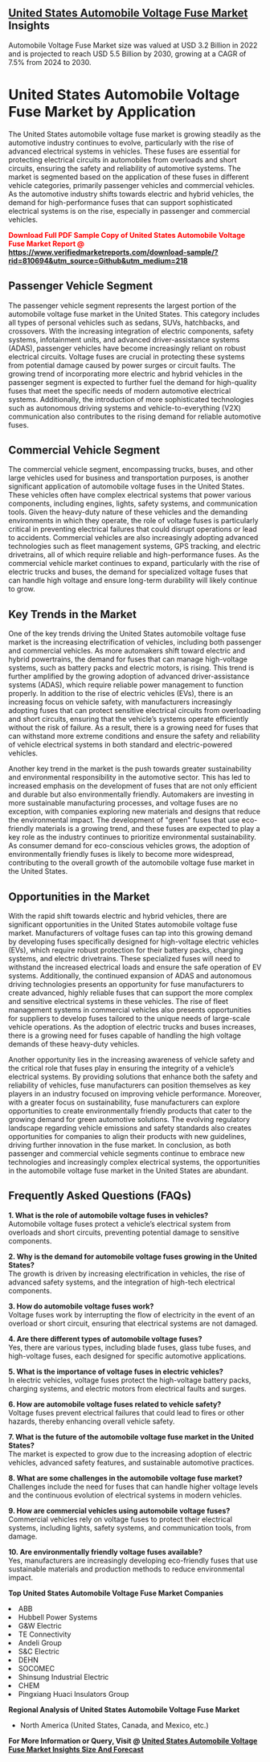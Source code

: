 <h2><a href="https://www.verifiedmarketreports.com/download-sample/?rid=810694&amp;utm_source=Github&amp;utm_medium=218" target="_blank">United States Automobile Voltage Fuse Market</a> Insights</h2><p>Automobile Voltage Fuse Market size was valued at USD 3.2 Billion in 2022 and is projected to reach USD 5.5 Billion by 2030, growing at a CAGR of 7.5% from 2024 to 2030.</p><p><h1>United States Automobile Voltage Fuse Market by Application</h1> <p>The United States automobile voltage fuse market is growing steadily as the automotive industry continues to evolve, particularly with the rise of advanced electrical systems in vehicles. These fuses are essential for protecting electrical circuits in automobiles from overloads and short circuits, ensuring the safety and reliability of automotive systems. The market is segmented based on the application of these fuses in different vehicle categories, primarily passenger vehicles and commercial vehicles. As the automotive industry shifts towards electric and hybrid vehicles, the demand for high-performance fuses that can support sophisticated electrical systems is on the rise, especially in passenger and commercial vehicles.</p> <p><strong><p><span class=""><span style="color: #ff0000;"><strong>Download Full PDF Sample Copy of United States Automobile Voltage Fuse Market Report</strong> @ </span><a href="https://www.verifiedmarketreports.com/download-sample/?rid=810694&amp;utm_source=Github&amp;utm_medium=218" target="_blank">https://www.verifiedmarketreports.com/download-sample/?rid=810694&amp;utm_source=Github&amp;utm_medium=218</a></span></p></strong></p> <h2>Passenger Vehicle Segment</h2> <p>The passenger vehicle segment represents the largest portion of the automobile voltage fuse market in the United States. This category includes all types of personal vehicles such as sedans, SUVs, hatchbacks, and crossovers. With the increasing integration of electric components, safety systems, infotainment units, and advanced driver-assistance systems (ADAS), passenger vehicles have become increasingly reliant on robust electrical circuits. Voltage fuses are crucial in protecting these systems from potential damage caused by power surges or circuit faults. The growing trend of incorporating more electric and hybrid vehicles in the passenger segment is expected to further fuel the demand for high-quality fuses that meet the specific needs of modern automotive electrical systems. Additionally, the introduction of more sophisticated technologies such as autonomous driving systems and vehicle-to-everything (V2X) communication also contributes to the rising demand for reliable automotive fuses.</p> <h2>Commercial Vehicle Segment</h2> <p>The commercial vehicle segment, encompassing trucks, buses, and other large vehicles used for business and transportation purposes, is another significant application of automobile voltage fuses in the United States. These vehicles often have complex electrical systems that power various components, including engines, lights, safety systems, and communication tools. Given the heavy-duty nature of these vehicles and the demanding environments in which they operate, the role of voltage fuses is particularly critical in preventing electrical failures that could disrupt operations or lead to accidents. Commercial vehicles are also increasingly adopting advanced technologies such as fleet management systems, GPS tracking, and electric drivetrains, all of which require reliable and high-performance fuses. As the commercial vehicle market continues to expand, particularly with the rise of electric trucks and buses, the demand for specialized voltage fuses that can handle high voltage and ensure long-term durability will likely continue to grow.</p> <h2>Key Trends in the Market</h2> <p>One of the key trends driving the United States automobile voltage fuse market is the increasing electrification of vehicles, including both passenger and commercial vehicles. As more automakers shift toward electric and hybrid powertrains, the demand for fuses that can manage high-voltage systems, such as battery packs and electric motors, is rising. This trend is further amplified by the growing adoption of advanced driver-assistance systems (ADAS), which require reliable power management to function properly. In addition to the rise of electric vehicles (EVs), there is an increasing focus on vehicle safety, with manufacturers increasingly adopting fuses that can protect sensitive electrical circuits from overloading and short circuits, ensuring that the vehicle’s systems operate efficiently without the risk of failure. As a result, there is a growing need for fuses that can withstand more extreme conditions and ensure the safety and reliability of vehicle electrical systems in both standard and electric-powered vehicles.</p> <p>Another key trend in the market is the push towards greater sustainability and environmental responsibility in the automotive sector. This has led to increased emphasis on the development of fuses that are not only efficient and durable but also environmentally friendly. Automakers are investing in more sustainable manufacturing processes, and voltage fuses are no exception, with companies exploring new materials and designs that reduce the environmental impact. The development of "green" fuses that use eco-friendly materials is a growing trend, and these fuses are expected to play a key role as the industry continues to prioritize environmental sustainability. As consumer demand for eco-conscious vehicles grows, the adoption of environmentally friendly fuses is likely to become more widespread, contributing to the overall growth of the automobile voltage fuse market in the United States.</p> <h2>Opportunities in the Market</h2> <p>With the rapid shift towards electric and hybrid vehicles, there are significant opportunities in the United States automobile voltage fuse market. Manufacturers of voltage fuses can tap into this growing demand by developing fuses specifically designed for high-voltage electric vehicles (EVs), which require robust protection for their battery packs, charging systems, and electric drivetrains. These specialized fuses will need to withstand the increased electrical loads and ensure the safe operation of EV systems. Additionally, the continued expansion of ADAS and autonomous driving technologies presents an opportunity for fuse manufacturers to create advanced, highly reliable fuses that can support the more complex and sensitive electrical systems in these vehicles. The rise of fleet management systems in commercial vehicles also presents opportunities for suppliers to develop fuses tailored to the unique needs of large-scale vehicle operations. As the adoption of electric trucks and buses increases, there is a growing need for fuses capable of handling the high voltage demands of these heavy-duty vehicles.</p> <p>Another opportunity lies in the increasing awareness of vehicle safety and the critical role that fuses play in ensuring the integrity of a vehicle’s electrical systems. By providing solutions that enhance both the safety and reliability of vehicles, fuse manufacturers can position themselves as key players in an industry focused on improving vehicle performance. Moreover, with a greater focus on sustainability, fuse manufacturers can explore opportunities to create environmentally friendly products that cater to the growing demand for green automotive solutions. The evolving regulatory landscape regarding vehicle emissions and safety standards also creates opportunities for companies to align their products with new guidelines, driving further innovation in the fuse market. In conclusion, as both passenger and commercial vehicle segments continue to embrace new technologies and increasingly complex electrical systems, the opportunities in the automobile voltage fuse market in the United States are abundant.</p> <h2>Frequently Asked Questions (FAQs)</h2> <p><strong>1. What is the role of automobile voltage fuses in vehicles?</strong><br>Automobile voltage fuses protect a vehicle’s electrical system from overloads and short circuits, preventing potential damage to sensitive components.</p> <p><strong>2. Why is the demand for automobile voltage fuses growing in the United States?</strong><br>The growth is driven by increasing electrification in vehicles, the rise of advanced safety systems, and the integration of high-tech electrical components.</p> <p><strong>3. How do automobile voltage fuses work?</strong><br>Voltage fuses work by interrupting the flow of electricity in the event of an overload or short circuit, ensuring that electrical systems are not damaged.</p> <p><strong>4. Are there different types of automobile voltage fuses?</strong><br>Yes, there are various types, including blade fuses, glass tube fuses, and high-voltage fuses, each designed for specific automotive applications.</p> <p><strong>5. What is the importance of voltage fuses in electric vehicles?</strong><br>In electric vehicles, voltage fuses protect the high-voltage battery packs, charging systems, and electric motors from electrical faults and surges.</p> <p><strong>6. How are automobile voltage fuses related to vehicle safety?</strong><br>Voltage fuses prevent electrical failures that could lead to fires or other hazards, thereby enhancing overall vehicle safety.</p> <p><strong>7. What is the future of the automobile voltage fuse market in the United States?</strong><br>The market is expected to grow due to the increasing adoption of electric vehicles, advanced safety features, and sustainable automotive practices.</p> <p><strong>8. What are some challenges in the automobile voltage fuse market?</strong><br>Challenges include the need for fuses that can handle higher voltage levels and the continuous evolution of electrical systems in modern vehicles.</p> <p><strong>9. How are commercial vehicles using automobile voltage fuses?</strong><br>Commercial vehicles rely on voltage fuses to protect their electrical systems, including lights, safety systems, and communication tools, from damage.</p> <p><strong>10. Are environmentally friendly voltage fuses available?</strong><br>Yes, manufacturers are increasingly developing eco-friendly fuses that use sustainable materials and production methods to reduce environmental impact.</p> </p><p><strong>Top United States Automobile Voltage Fuse Market Companies</strong></p><div data-test-id=""><p><li>ABB</li><li> Hubbell Power Systems</li><li> G&W Electric</li><li> TE Connectivity</li><li> Andeli Group</li><li> S&C Electric</li><li> DEHN</li><li> SOCOMEC</li><li> Shinsung Industrial Electric</li><li> CHEM</li><li> Pingxiang Huaci Insulators Group</li></p><div><strong>Regional Analysis of&nbsp;United States Automobile Voltage Fuse Market</strong></div><ul><li dir="ltr"><p dir="ltr">North America&nbsp;(United States, Canada, and Mexico, etc.)</p></li></ul><p><strong>For More Information or Query, Visit @&nbsp;</strong><strong><a href="https://www.verifiedmarketreports.com/product/automobile-voltage-fuse-market/?utm_source=Github&amp;utm_medium=218" target="_blank">United States Automobile Voltage Fuse Market Insights Size And Forecast</a></strong></p></div>
